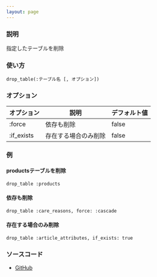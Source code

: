 ```yaml
---
layout: page
---
```

### 説明
指定したテーブルを削除

### 使い方
    drop_table(:テーブル名 [, オプション])

### オプション

オプション      | 説明             | デフォルト値
-----------|----------------|-------
:force     | 依存も削除        | false
:if_exists | 存在する場合のみ削除 | false

### 例
#### productsテーブルを削除
    drop_table :products

#### 依存も削除
    drop_table :care_reasons, force: :cascade

#### 存在する場合のみ削除
    drop_table :article_attributes, if_exists: true

### ソースコード
* [GitHub](https://github.com/rails/rails/blob/f33d52c95217212cbacc8d5e44b5a8e3cdc6f5b3/activerecord/lib/active_record/connection_adapters/abstract/schema_statements.rb#L501)